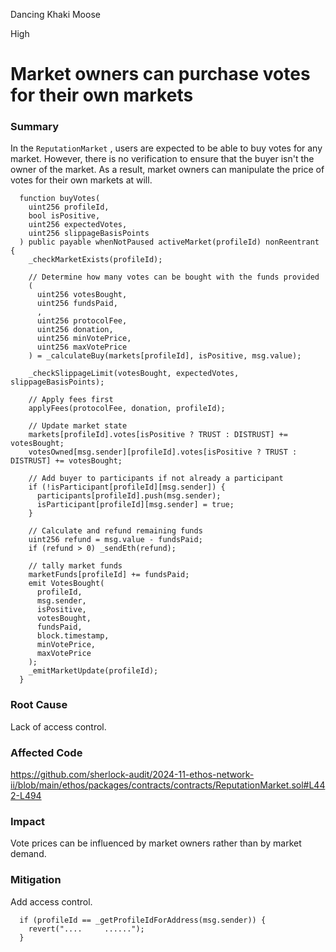 Dancing Khaki Moose

High

# Market owners can purchase votes for their own markets

### Summary

In the  `ReputationMarket`  , users are expected to be able to buy votes for any market. However, there is no verification to ensure that the buyer isn't the owner of the market. As a result, market owners can manipulate the price of votes for their own markets at will.
```solidity
  function buyVotes(
    uint256 profileId,
    bool isPositive,
    uint256 expectedVotes,
    uint256 slippageBasisPoints
  ) public payable whenNotPaused activeMarket(profileId) nonReentrant {
    _checkMarketExists(profileId);

    // Determine how many votes can be bought with the funds provided
    (
      uint256 votesBought,
      uint256 fundsPaid,
      ,
      uint256 protocolFee,
      uint256 donation,
      uint256 minVotePrice,
      uint256 maxVotePrice
    ) = _calculateBuy(markets[profileId], isPositive, msg.value);

    _checkSlippageLimit(votesBought, expectedVotes, slippageBasisPoints);

    // Apply fees first
    applyFees(protocolFee, donation, profileId);

    // Update market state
    markets[profileId].votes[isPositive ? TRUST : DISTRUST] += votesBought;
    votesOwned[msg.sender][profileId].votes[isPositive ? TRUST : DISTRUST] += votesBought;

    // Add buyer to participants if not already a participant
    if (!isParticipant[profileId][msg.sender]) {
      participants[profileId].push(msg.sender);
      isParticipant[profileId][msg.sender] = true;
    }

    // Calculate and refund remaining funds
    uint256 refund = msg.value - fundsPaid;
    if (refund > 0) _sendEth(refund);

    // tally market funds
    marketFunds[profileId] += fundsPaid;
    emit VotesBought(
      profileId,
      msg.sender,
      isPositive,
      votesBought,
      fundsPaid,
      block.timestamp,
      minVotePrice,
      maxVotePrice
    );
    _emitMarketUpdate(profileId);
  }
```

### Root Cause

 Lack of access control.


### Affected Code

https://github.com/sherlock-audit/2024-11-ethos-network-ii/blob/main/ethos/packages/contracts/contracts/ReputationMarket.sol#L442-L494

### Impact

Vote prices can be influenced by market owners rather than by market demand.

### Mitigation

Add access control.
```solidity
  if (profileId == _getProfileIdForAddress(msg.sender)) {
    revert("....     ......");
  }
```